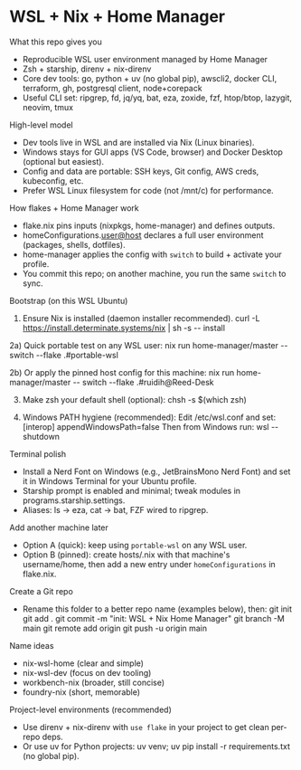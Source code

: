 WSL + Nix + Home Manager
=========================

What this repo gives you
- Reproducible WSL user environment managed by Home Manager
- Zsh + starship, direnv + nix-direnv
- Core dev tools: go, python + uv (no global pip), awscli2, docker CLI, terraform, gh, postgresql client, node+corepack
- Useful CLI set: ripgrep, fd, jq/yq, bat, eza, zoxide, fzf, htop/btop, lazygit, neovim, tmux

High-level model
- Dev tools live in WSL and are installed via Nix (Linux binaries).
- Windows stays for GUI apps (VS Code, browser) and Docker Desktop (optional but easiest).
- Config and data are portable: SSH keys, Git config, AWS creds, kubeconfig, etc.
- Prefer WSL Linux filesystem for code (not /mnt/c) for performance.

How flakes + Home Manager work
- flake.nix pins inputs (nixpkgs, home-manager) and defines outputs.
- homeConfigurations.<user@host> declares a full user environment (packages, shells, dotfiles).
- home-manager applies the config with `switch` to build + activate your profile.
- You commit this repo; on another machine, you run the same `switch` to sync.

Bootstrap (on this WSL Ubuntu)
1) Ensure Nix is installed (daemon installer recommended).
   curl -L https://install.determinate.systems/nix | sh -s -- install

2a) Quick portable test on any WSL user:
   nix run home-manager/master -- switch --flake .#portable-wsl

2b) Or apply the pinned host config for this machine:
   nix run home-manager/master -- switch --flake .#ruidih@Reed-Desk

3) Make zsh your default shell (optional):
   chsh -s $(which zsh)

4) Windows PATH hygiene (recommended):
   Edit /etc/wsl.conf and set:
     [interop]
     appendWindowsPath=false
   Then from Windows run: wsl --shutdown

Terminal polish
- Install a Nerd Font on Windows (e.g., JetBrainsMono Nerd Font) and set it in Windows Terminal for your Ubuntu profile.
- Starship prompt is enabled and minimal; tweak modules in programs.starship.settings.
- Aliases: ls -> eza, cat -> bat, FZF wired to ripgrep.

Add another machine later
- Option A (quick): keep using `portable-wsl` on any WSL user.
- Option B (pinned): create hosts/<host>.nix with that machine's username/home, then add a new entry under `homeConfigurations` in flake.nix.

Create a Git repo
- Rename this folder to a better repo name (examples below), then:
  git init
  git add .
  git commit -m "init: WSL + Nix Home Manager"
  git branch -M main
  git remote add origin <your-repo-url>
  git push -u origin main

Name ideas
- nix-wsl-home (clear and simple)
- nix-wsl-dev (focus on dev tooling)
- workbench-nix (broader, still concise)
- foundry-nix (short, memorable)

Project-level environments (recommended)
- Use direnv + nix-direnv with `use flake` in your project to get clean per-repo deps.
- Or use uv for Python projects: uv venv; uv pip install -r requirements.txt (no global pip).
